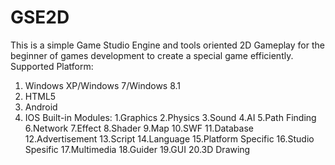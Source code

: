 # GSE2D
This is a simple Game Studio Engine and tools oriented 2D Gameplay for the beginner of games development to create a special game efficiently.
Supported Platform:
1. Windows XP/Windows 7/Windows 8.1
2. HTML5
3. Android
4. IOS
Built-in Modules:
1.Graphics
2.Physics
3.Sound
4.AI
5.Path Finding
6.Network
7.Effect
8.Shader
9.Map
10.SWF
11.Database
12.Advertisement
13.Script
14.Language
15.Platform Specific
16.Studio Spesific
17.Multimedia
18.Guider
19.GUI
20.3D Drawing
